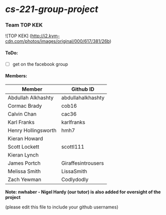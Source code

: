 # *cs-221-group-project*

### Team TOP KEK

![TOP KEK]
(http://i2.kym-cdn.com/photos/images/original/000/617/381/26b)

#### ToDo:
- [ ] get on the facebook group

#### Members: 

| Member              | Github ID
----------------------| ------------------
| Abdullah Alkhashty  | abdullahalkhashty |
| Cormac Brady        | cob16             |
| Calvin Chan         | cac36             |
| Karl Franks         | karlfranks        |
| Henry Hollingsworth | hmh7              |
| Kieran Howard       |                   |
| Scott Lockett       | scottl111         |
| Kieran Lynch        |                   |
| James Portch        | Giraffesintrousers| 
| Melissa Smith       | LissaSmith        |
| Zach Yewman         | Codlydodly        |


**Note: nwhaber - Nigel Hardy (our tutor) is also added for oversight of the project**

  
(please edit this file to include your github usernames)


